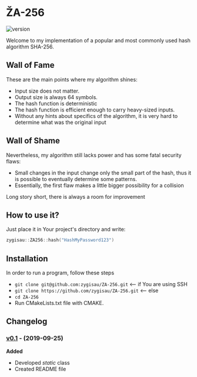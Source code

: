 # ŽA-256

![version][version-badge]  

Welcome to my implementation of a popular and most commonly used hash algorithm SHA-256.

## Wall of Fame

These are the main points where my algorithm shines:

- Input size does not matter.
- Output size is always 64 symbols.
- The hash function is deterministic
- The hash function is efficient enough to carry heavy-sized inputs.
- Without any hints about specifics of the algorithm, it is very hard to determine what was the original input

## Wall of Shame

Nevertheless, my algorithm still lacks power and has some fatal security flaws:

- Small changes in the input change only the small part of the hash, thus it is possible to eventually determine some patterns.
- Essentially, the first flaw makes a little bigger possibility for a collision

Long story short, there is always a room for improvement

## How to use it?

Just place it in Your project's directory and write:

```c++
zygisau::ZA256::hash("HashMyPassword123")
```

## Installation

In order to run a program, follow these steps
- `git clone git@github.com:zygisau/ZA-256.git` <-- if You are using SSH
- `git clone https://github.com/zygisau/ZA-256.git` <-- else  
- `cd ZA-256`  
- Run CMakeLists.txt file with CMAKE.


## Changelog

### [v0.1](https://github.com/zygisau/ZA-256/releases/tag/v0.1) - (2019-09-25)  
**Added**  

 - Developed *static* class
 - Created README file

[version-badge]: https://img.shields.io/badge/version-0.1-yellow.svg
